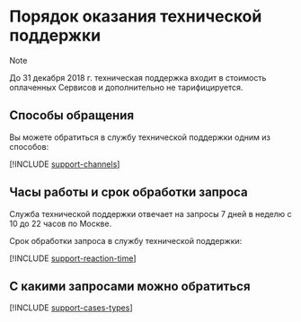 # Порядок оказания технической поддержки

> [!NOTE]
>
> До 31 декабря 2018 г. техническая поддержка входит в стоимость оплаченных Сервисов и дополнительно не тарифицируется.
>

## Способы обращения

Вы можете обратиться в службу технической поддержки одним из способов:

  [!INCLUDE [support-channels](../_includes/support-channels.md)]

## Часы работы и срок обработки запроса

Служба технической поддержки отвечает на запросы 7 дней в неделю c 10 до 22 часов по Москве.

Срок обработки запроса в службу технической поддержки:

  [!INCLUDE [support-reaction-time](../_includes/support-reaction-time.md)]

## С какими запросами можно обратиться

[!INCLUDE [support-cases-types](../_includes/support-cases-types.md)]

